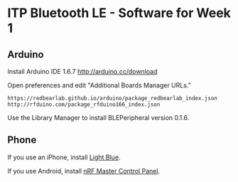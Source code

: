 # ITP Bluetooth LE - Software for Week 1

## Arduino

Install Arduino IDE 1.6.7 http://arduino.cc/download

Open preferences and edit "Additional Boards Manager URLs."

    https://redbearlab.github.io/arduino/package_redbearlab_index.json
    http://rfduino.com/package_rfduino166_index.json

Use the Library Manager to install BLEPeripheral version 0.1.6.

## Phone

If you use an iPhone, install [Light Blue](https://itunes.apple.com/us/app/lightblue-explorer-bluetooth/id557428110?mt=8).

If you use Android, install [nRF Master Control Panel](https://play.google.com/store/apps/details?id=no.nordicsemi.android.mcp&hl=en).
